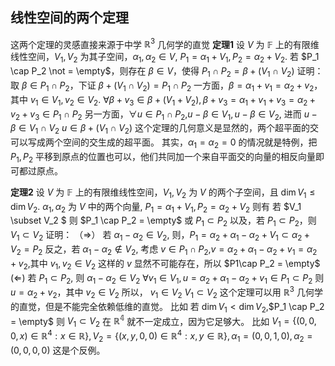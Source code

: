 ## 线性空间的两个定理
这两个定理的灵感直接来源于中学 $\mathbb{R}^3$ 几何学的直觉
**定理1**
设 $V$ 为 $\mathbb{F}$ 上的有限维线性空间，$V_1,V_2$ 为其子空间，$\alpha_1,\alpha_2 \in V$, $P_1 = \alpha_1 + V_1,P_2 = \alpha_2 + V_2$. 若 $P_1 \cap P_2 \not = \empty$，则存在 $\beta \in V$，使得 $P_1 \cap P_2 = \beta + (V_1 \cap V_2)$
证明：
取 $\beta \in P_1 \cap P_2$，下证 $\beta + (V_1 \cap V_2) = P_1 \cap P_2$
一方面，$\beta = \alpha_1 + v_1 = \alpha_2 + v_2$，其中 $v_1 \in V_1, v_2 \in V_2$. 
$\forall \beta + v_3 \in \beta + (V_1 + V_2),\beta + v_3 = \alpha_1 + v_1 + v_3 = \alpha_2 + v_2 + v_3 \in P_1 \cap P_2$
另一方面，$\forall u \in P_1 \cap P_2$,$u - \beta 
\in V_1,u - \beta \in V_2$, 进而 $u - \beta \in V_1 \cap V_2$
$u \in \beta + (V_1 \cap V_2)$
这个定理的几何意义是显然的，两个超平面的交可以写成两个空间的交生成的超平面。
其实，$\alpha_1 = \alpha_2 = 0$ 的情况就是特例，把 $P_1,P_2$ 平移到原点的位置也可以，他们共同加一个来自平面交的向量的相反向量即可都过原点。

**定理2**
设 $V$ 为 $\mathbb{F}$ 上的有限维线性空间，$V_1,V_2$ 为 $V$ 的两个子空间，且 $\dim V_1 \leq \dim V_2$. $\alpha_1,\alpha_2$ 为 $V$ 中的两个向量, $P_1 = \alpha_1 + V_1,P_2 = \alpha_2 + V_2$
则有 若 $V_1 \subset V_2 $ 则 $P_1 \cap P_2 = \empty$ 或 $P_1 \subset P_2$
以及，若 $P_1 \subset P_2$，则 $V_1 \subset V_2$
证明：
（$\Rightarrow$）
若 $\alpha_1  - \alpha_2 \in V_2$,
则，$P_1 = \alpha_2 + \alpha_1 - \alpha_2 + V_1 \subset \alpha_2 + V_2 = P_2$
反之，若 $\alpha_1 - \alpha_2 \not \in V_2$,
考虑 $v\in P_1 \cap P_2$,$v = \alpha_2 + \alpha_1 - \alpha_2 + v_1 = \alpha_2 + v_2$,其中 $v_1 ,v_2 \in V_2$
这样的 $v$ 显然不可能存在，所以 $P1\cap P_2 = \empty$
($\Leftarrow$)
若 $P_1 \subset P_2$,
则 $\alpha_1 - \alpha_2 \in V_2$
$\forall v_1 \in V_1,u = \alpha_2 + \alpha_1 - \alpha_2 + v_1 \in P_1 \subset P_2$
则 $u = \alpha_2 + v_2$，其中 $v_2 \in V_2$
所以， $v_1 \in V_2$
$V_1 \subset V_2$
这个定理可以用 $\mathbb{R}^3$ 几何学的直觉，但是不能完全依赖低维的直觉。
比如 若 $\dim V_1 < \dim V_2$,$P_1 \cap P_2 = \empty$ 则 $V_1 \subset V_2$
在 $\mathbb{R^4}$ 就不一定成立，因为它足够大。
比如 $V_1 = \{ (0,0,0,x) \in \mathbb{R}^4 : x\in \mathbb{R} \},V_2 = \{(x,y,0,0) \in \mathbb{R}^4 : x,y \in \mathbb{R} \},\alpha_1 = (0,0,1,0),\alpha_2 = (0,0,0,0)$
这是个反例。
